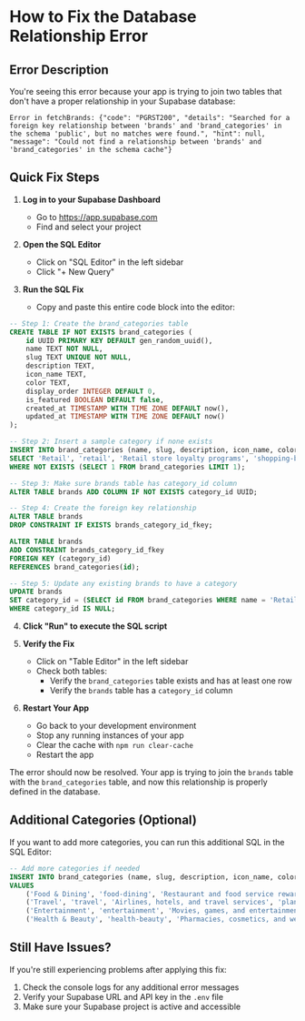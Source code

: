 # How to Fix the Database Relationship Error

## Error Description

You're seeing this error because your app is trying to join two tables that don't have a proper relationship in your Supabase database:

```
Error in fetchBrands: {"code": "PGRST200", "details": "Searched for a foreign key relationship between 'brands' and 'brand_categories' in the schema 'public', but no matches were found.", "hint": null, "message": "Could not find a relationship between 'brands' and 'brand_categories' in the schema cache"}
```

## Quick Fix Steps

1. **Log in to your Supabase Dashboard**
   - Go to https://app.supabase.com
   - Find and select your project

2. **Open the SQL Editor**
   - Click on "SQL Editor" in the left sidebar
   - Click "+ New Query"

3. **Run the SQL Fix**
   - Copy and paste this entire code block into the editor:

```sql
-- Step 1: Create the brand_categories table
CREATE TABLE IF NOT EXISTS brand_categories (
    id UUID PRIMARY KEY DEFAULT gen_random_uuid(),
    name TEXT NOT NULL,
    slug TEXT UNIQUE NOT NULL,
    description TEXT,
    icon_name TEXT,
    color TEXT,
    display_order INTEGER DEFAULT 0,
    is_featured BOOLEAN DEFAULT false,
    created_at TIMESTAMP WITH TIME ZONE DEFAULT now(),
    updated_at TIMESTAMP WITH TIME ZONE DEFAULT now()
);

-- Step 2: Insert a sample category if none exists
INSERT INTO brand_categories (name, slug, description, icon_name, color, display_order, is_featured)
SELECT 'Retail', 'retail', 'Retail store loyalty programs', 'shopping-bag', '#FF6B6B', 1, true
WHERE NOT EXISTS (SELECT 1 FROM brand_categories LIMIT 1);

-- Step 3: Make sure brands table has category_id column
ALTER TABLE brands ADD COLUMN IF NOT EXISTS category_id UUID;

-- Step 4: Create the foreign key relationship
ALTER TABLE brands
DROP CONSTRAINT IF EXISTS brands_category_id_fkey;

ALTER TABLE brands
ADD CONSTRAINT brands_category_id_fkey
FOREIGN KEY (category_id)
REFERENCES brand_categories(id);

-- Step 5: Update any existing brands to have a category
UPDATE brands
SET category_id = (SELECT id FROM brand_categories WHERE name = 'Retail')
WHERE category_id IS NULL;
```

4. **Click "Run" to execute the SQL script**

5. **Verify the Fix**
   - Click on "Table Editor" in the left sidebar
   - Check both tables:
     - Verify the `brand_categories` table exists and has at least one row
     - Verify the `brands` table has a `category_id` column

6. **Restart Your App**
   - Go back to your development environment
   - Stop any running instances of your app
   - Clear the cache with `npm run clear-cache`
   - Restart the app

The error should now be resolved. Your app is trying to join the `brands` table with the `brand_categories` table, and now this relationship is properly defined in the database.

## Additional Categories (Optional)

If you want to add more categories, you can run this additional SQL in the SQL Editor:

```sql
-- Add more categories if needed
INSERT INTO brand_categories (name, slug, description, icon_name, color, display_order, is_featured)
VALUES 
    ('Food & Dining', 'food-dining', 'Restaurant and food service rewards', 'utensils', '#4ECDC4', 2, true),
    ('Travel', 'travel', 'Airlines, hotels, and travel services', 'plane', '#1A535C', 3, true),
    ('Entertainment', 'entertainment', 'Movies, games, and entertainment venues', 'film', '#FFE66D', 4, true),
    ('Health & Beauty', 'health-beauty', 'Pharmacies, cosmetics, and wellness', 'heart', '#FF6B6B', 5, false);
```

## Still Have Issues?

If you're still experiencing problems after applying this fix:

1. Check the console logs for any additional error messages
2. Verify your Supabase URL and API key in the `.env` file
3. Make sure your Supabase project is active and accessible 